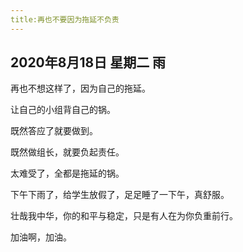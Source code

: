 ```yaml
---
title:再也不要因为拖延不负责 
---
```


## 2020年8月18日 星期二 雨

再也不想这样了，因为自己的拖延。

让自己的小组背自己的锅。

既然答应了就要做到。

既然做组长，就要负起责任。

太难受了，全都是拖延的锅。

下午下雨了，给学生放假了，足足睡了一下午，真舒服。

壮哉我中华，你的和平与稳定，只是有人在为你负重前行。

加油啊，加油。